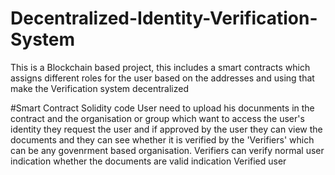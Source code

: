 # Decentralized-Identity-Verification-System
This is a Blockchain based project, this includes a smart contracts which assigns different roles for the user based on the addresses and using that make the Verification system decentralized

#Smart Contract Solidity code
User need to upload his docunments in the contract and the organisation or group which want to access the user's identity they request the user and if approved by the user they can view the documents and they can see whether it is verified by the 'Verifiers' which can be any govenrment based organisation.
Verifiers can verify normal user indication whether the documents are valid indication Verified user
